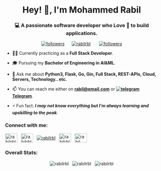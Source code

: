 <h1 align="center">Hey! 👋, I'm Mohammed Rabil</h1>
<h3 align="center">💻 A passionate software developer who Love 💖 to build applications.</h3>
 
 <p align="center">
  <a href="https://twitter.com/rabilrbl"><img alt="followers" title="Follow me on Twitter" src="https://img.shields.io/twitter/follow/rabilrbl?color=55960c&label=Follow&logo=twitter&logoColor=white&style=for-the-badge"/></a>&nbsp;&nbsp;&nbsp;&nbsp;&nbsp;
  <a href="https://github.com/rabilrbl"><img src="https://komarev.com/ghpvc/?username=rabilrbl&label=Profile%20views&color=0e75b6&style=flat" alt="rabilrbl" /></a>
  &nbsp;&nbsp;&nbsp;&nbsp;&nbsp;
  <a href="https://github.com/rabilrbl"><img alt="followers" title="Follow me on Github" src="https://img.shields.io/github/followers/rabilrbl?color=236ad3&style=for-the-badge&logo=github&label=Follow"/></a>
</p>

- 🧑‍💻 Currently practicing as a **Full Stack Developer**.

- 🎓 Pursuing my **Bachelor of Engineering in AI&ML**.

- 💬 Ask me about **Python3, Flask, Go, Gin, Full Stack, REST-APIs, Cloud, Servers, Technology.. etc.**

- 📫 You can reach me either on **rabil@email.com** or <b><a href="https://telegram.me/rabilrbl"><img alt="telegram" title="Catch on Telegram" src="https://cdn-icons-png.flaticon.com/16/2111/2111644.png"/> Telegram</a></b>.

- ⚡ Fun fact: **_I may not know everything but I'm always learning and upskilling to the peak_**.

<h3 align="left">Connect with me:</h3>
<p align="left">
<a href="https://twitter.com/rabilrbl" target="blank"><img align="center" src="https://raw.githubusercontent.com/rahuldkjain/github-profile-readme-generator/master/src/images/icons/Social/twitter.svg" alt="rabilrbl" height="30" width="40" /></a>&nbsp;&nbsp;
<a href="https://linkedin.com/in/rabilrbl" target="blank"><img align="center" src="https://raw.githubusercontent.com/rahuldkjain/github-profile-readme-generator/master/src/images/icons/Social/linked-in-alt.svg" alt="rabilrbl" height="30" width="40" /></a>&nbsp;&nbsp;
 <a href="https://telegram.me/rabilrbl" target="blank"><img align="center" src="https://cdn-icons-png.flaticon.com/32/2111/2111644.png" alt="rabilrbl" /></a>&nbsp;&nbsp;
<a href="https://instagram.com/rabilrbl" target="blank"><img align="center" src="https://raw.githubusercontent.com/rahuldkjain/github-profile-readme-generator/master/src/images/icons/Social/instagram.svg" alt="rabilrbl" height="30" width="40" /></a>&nbsp;&nbsp;
<a href="https://www.hackerrank.com/rabil" target="blank"><img align="center" src="https://raw.githubusercontent.com/rahuldkjain/github-profile-readme-generator/master/src/images/icons/Social/hackerrank.svg" alt="rabil" height="30" width="40" /></a>
</p>

 <h3 align="left">Overall Stats:</h3>
 
<p align="center">
  
  <img align="center" src="https://github-readme-stats.vercel.app/api/top-langs?username=rabilrbl&show_icons=true&locale=en&layout=compact&theme=radical" alt="rabilrbl" />
  &nbsp;
 <img align="center" src="https://github-readme-stats.vercel.app/api?username=rabilrbl&show_icons=true&locale=en&count_private=true&theme=radical" alt="rabilrbl" />
 &nbsp;
  <img align="center" src="https://github-readme-streak-stats.herokuapp.com/?user=rabilrbl&count_private=true&theme=radical" alt="rabilrbl" />
<!--   <img align="center" src="https://activity-graph.herokuapp.com/graph?username=rabilrbl&bg_color=0D1117&color=5BCDEC&line=5BCDEC&point=FFFFFF&hide_border=true" alt="Rabil's Github Graph" />
 -->
</p>
